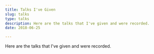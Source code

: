 ```yaml
---
title: Talks I've Given
slug: talks
type: talks
description: Here are the talks that I've given and were recorded.
date: 2018-06-25

---
```


Here are the talks that I've given and were recorded.
